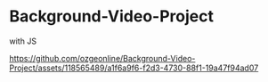 # Background-Video-Project
 with JS


https://github.com/ozgeonline/Background-Video-Project/assets/118565489/a1f6a9f6-f2d3-4730-88f1-19a47f94ad07

